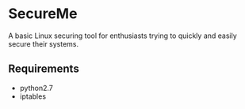 # SecureMe
A basic Linux securing tool for enthusiasts trying to quickly and easily secure their systems.
## Requirements
- python2.7
- iptables
